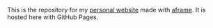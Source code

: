 This is the repository for my [personal website](https://jackhsullivan.com) made with [aframe](https://aframe.io/). It is hosted here with GitHub Pages.
